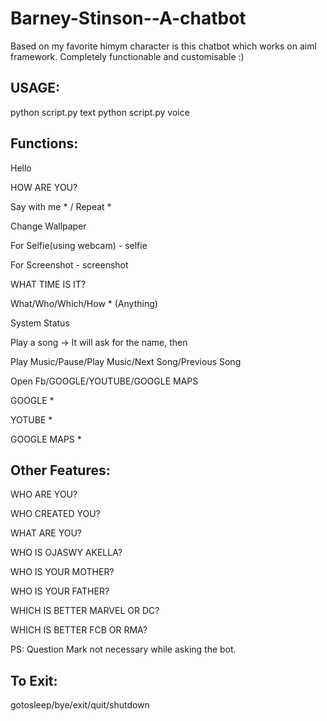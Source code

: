 # Barney-Stinson--A-chatbot
Based on my favorite himym character is this chatbot which works on aiml framework. 
Completely functionable and customisable :)

## USAGE:

python script.py text
python script.py voice


## Functions:

Hello

HOW ARE YOU?

Say with me * / Repeat *

Change Wallpaper

For Selfie(using webcam) - selfie

For Screenshot - screenshot

WHAT TIME IS IT?

What/Who/Which/How * (Anything)

System Status

Play a song -> It will ask for the name, then <name the song> 

Play Music/Pause/Play Music/Next Song/Previous Song

Open Fb/GOOGLE/YOUTUBE/GOOGLE MAPS 

GOOGLE *

YOTUBE *

GOOGLE MAPS *

## Other Features:

WHO ARE YOU?

WHO CREATED YOU?

WHAT ARE YOU?

WHO IS OJASWY AKELLA?

WHO IS YOUR MOTHER?

WHO IS YOUR FATHER?

WHICH IS BETTER MARVEL OR DC?

WHICH IS BETTER FCB OR RMA?




PS: Question Mark not necessary while asking the bot.

## To Exit:

gotosleep/bye/exit/quit/shutdown



